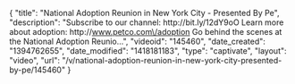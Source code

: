 {
    "title": "National Adoption Reunion in New York City - Presented By Pe",
    "description": "Subscribe to our channel: http:\/\/bit.ly\/12dY9oO Learn more about adoption: http:\/\/www.petco.com\/adoption Go behind the scenes at the National Adoption Reunio...",
    "videoid": "145460",
    "date_created": "1394762655",
    "date_modified": "1418181183",
    "type": "captivate",
    "layout": "video",
    "url": "\/v\/national-adoption-reunion-in-new-york-city-presented-by-pe\/145460"
}